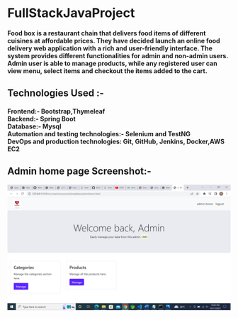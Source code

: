 # FullStackJavaProject
<h4>Food box is a restaurant chain that delivers food items of different cuisines at affordable 
prices. They have decided launch an online food delivery web application with a rich and 
user-friendly interface. The system provides different functionalities for admin and non-admin 
users. Admin user is able to manage products, while any registered user can view menu, 
select items and checkout the items added to the cart.</h4>
<h2>Technologies Used :-</h2>
<h4>Frontend:- Bootstrap,Thymeleaf<br>
    Backend:- Spring Boot<br>
    Database:- Mysql<br>
    Automation and testing technologies:- Selenium and TestNG<br>
    DevOps and production technologies: Git, GitHub, Jenkins, Docker,AWS EC2</h4>
<h2>Admin home page Screenshot:-</h2>
<img src="Screenshot.png">
